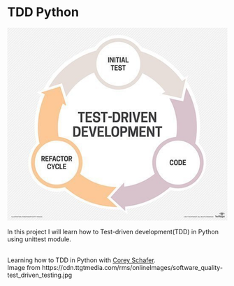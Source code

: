 # TDD Python

<img src ="img/tdd.jpeg" alt ="TDD graph">

In this project I will learn how to Test-driven development(TDD) in Python using unittest module.
<br>



<br>
Learning how to TDD in Python with <a href="https://www.youtube.com/watch?v=6tNS--WetLI">Corey Schafer</a>.

<br>
Image from https://cdn.ttgtmedia.com/rms/onlineImages/software_quality-test_driven_testing.jpg